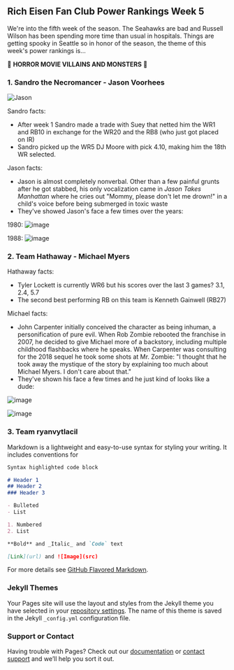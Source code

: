 ## Rich Eisen Fan Club Power Rankings Week 5

We're into the fifth week of the season. The Seahawks are bad and Russell Wilson has been spending more time than usual in hospitals. Things are getting spooky in Seattle so in honor of the season, the theme of this week's power rankings is...

🎃 **HORROR MOVIE VILLAINS AND MONSTERS** 🎃

### 1. Sandro the Necromancer - Jason Voorhees

![Jason](https://user-images.githubusercontent.com/1719695/136672783-8fc4ba4c-2948-40cb-ade4-4f4e88ad523d.png)

Sandro facts:
- After week 1 Sandro made a trade with Suey that netted him the WR1 and RB10 in exchange for the WR20 and the RB8 (who just got placed on IR)
- Sandro picked up the WR5 DJ Moore with pick 4.10, making him the 18th WR selected.

Jason facts:
- Jason is almost completely nonverbal. Other than a few painful grunts after he got stabbed, his only vocalization came in *Jason Takes Manhattan* where he cries out "Mommy, please don't let me drown!" in a child's voice before being submerged in toxic waste
- They've showed Jason's face a few times over the years:

1980:
![image](https://user-images.githubusercontent.com/1719695/136672887-35f32ec3-366d-4116-9786-795f4113ad1b.png)

1988:
![image](https://user-images.githubusercontent.com/1719695/136672900-49220d81-6481-4f24-a52a-8861af3fb4e9.png)

### 2. Team Hathaway - Michael Myers

Hathaway facts:
- Tyler Lockett is currently WR6 but his scores over the last 3 games? 3.1, 2.4, 5.7
- The second best performing RB on this team is Kenneth Gainwell (RB27)

Michael facts:
- John Carpenter initially conceived the character as being inhuman, a personification of pure evil. When Rob Zombie rebooted the franchise in 2007, he decided to give Michael more of a backstory, including multiple childhood flashbacks where he speaks. When Carpenter was consulting for the 2018 sequel he took some shots at Mr. Zombie: "I thought that he took away the mystique of the story by explaining too much about Michael Myers. I don't care about that."
- They've shown his face a few times and he just kind of looks like a dude:

![image](https://user-images.githubusercontent.com/1719695/136673007-fdd98a75-6c87-464f-9520-ccef3a58d67b.png)

![image](https://user-images.githubusercontent.com/1719695/136673019-e1f5532e-8391-402f-bb8c-43b30da382f7.png)

### 3. Team ryanvytlacil

Markdown is a lightweight and easy-to-use syntax for styling your writing. It includes conventions for

```markdown
Syntax highlighted code block

# Header 1
## Header 2
### Header 3

- Bulleted
- List

1. Numbered
2. List

**Bold** and _Italic_ and `Code` text

[Link](url) and ![Image](src)
```

For more details see [GitHub Flavored Markdown](https://guides.github.com/features/mastering-markdown/).

### Jekyll Themes

Your Pages site will use the layout and styles from the Jekyll theme you have selected in your [repository settings](https://github.com/jgross206/refc/settings/pages). The name of this theme is saved in the Jekyll `_config.yml` configuration file.

### Support or Contact

Having trouble with Pages? Check out our [documentation](https://docs.github.com/categories/github-pages-basics/) or [contact support](https://support.github.com/contact) and we’ll help you sort it out.
